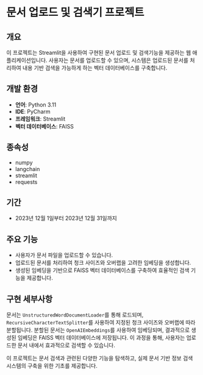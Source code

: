 # 문서 업로드 및 검색기 프로젝트

## 개요
이 프로젝트는 Streamlit을 사용하여 구현된 문서 업로드 및 검색기능을 제공하는 웹 애플리케이션입니다. 사용자는 문서를 업로드할 수 있으며, 시스템은 업로드된 문서를 처리하여 내용 기반 검색을 가능하게 하는 벡터 데이터베이스를 구축합니다.

## 개발 환경
- **언어**: Python 3.11
- **IDE**: PyCharm
- **프레임워크**: Streamlit
- **벡터 데이터베이스**: FAISS

## 종속성
- numpy
- langchain
- streamlit
- requests

## 기간
- 2023년 12월 1일부터 2023년 12월 31일까지

## 주요 기능
- 사용자가 문서 파일을 업로드할 수 있습니다.
- 업로드된 문서를 처리하여 청크 사이즈와 오버랩을 고려한 임베딩을 생성합니다.
- 생성된 임베딩을 기반으로 FAISS 벡터 데이터베이스를 구축하여 효율적인 검색 기능을 제공합니다.

## 구현 세부사항
문서는 `UnstructuredWordDocumentLoader`를 통해 로드되며, `RecursiveCharacterTextSplitter`를 사용하여 지정된 청크 사이즈와 오버랩에 따라 분할됩니다. 분할된 문서는 `OpenAIEmbeddings`를 사용하여 임베딩되며, 결과적으로 생성된 임베딩은 FAISS 벡터 데이터베이스에 저장됩니다. 이 과정을 통해, 사용자는 업로드한 문서 내에서 효과적으로 검색할 수 있습니다.

이 프로젝트는 문서 검색과 관련된 다양한 기능을 탐색하고, 실제 문서 기반 정보 검색 시스템의 구축을 위한 기초를 제공합니다.
